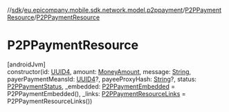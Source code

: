 //[sdk](../../../index.md)/[eu.epicompany.mobile.sdk.network.model.p2ppayment](../index.md)/[P2PPaymentResource](index.md)/[P2PPaymentResource](-p2-p-payment-resource.md)

# P2PPaymentResource

[androidJvm]\
constructor(id: [UUID4](../../eu.epicompany.mobile.android.datatypes/index.md#229649042%2FClasslikes%2F462465411), amount: [MoneyAmount](../../eu.epicompany.mobile.sdk.domain.model/-money-amount/index.md), message: [String](https://kotlinlang.org/api/latest/jvm/stdlib/kotlin/-string/index.html), payerPaymentMeansId: [UUID4](../../eu.epicompany.mobile.android.datatypes/index.md#229649042%2FClasslikes%2F462465411)?, payeeProxyHash: [String](https://kotlinlang.org/api/latest/jvm/stdlib/kotlin/-string/index.html)?, status: [P2PPaymentStatus](../../eu.epicompany.mobile.sdk.domain.model.p2ppayments/-p2-p-payment-status/index.md), _embedded: [P2PPaymentEmbedded](../-p2-p-payment-embedded/index.md) = P2PPaymentEmbedded(), _links: [P2PPaymentResourceLinks](../-p2-p-payment-resource-links/index.md) = P2PPaymentResourceLinks())
